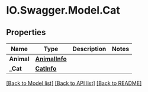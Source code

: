 # IO.Swagger.Model.Cat
## Properties

Name | Type | Description | Notes
------------ | ------------- | ------------- | -------------
**Animal** | [**AnimalInfo**](AnimalInfo.md) |  | 
**_Cat** | [**CatInfo**](CatInfo.md) |  | 

[[Back to Model list]](../README.md#documentation-for-models) [[Back to API list]](../README.md#documentation-for-api-endpoints) [[Back to README]](../README.md)

